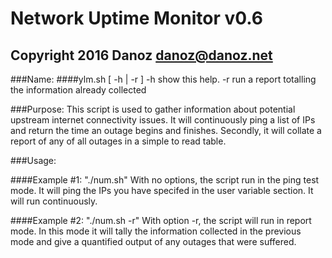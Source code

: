 # Network Uptime Monitor v0.6
## Copyright 2016 Danoz <danoz@danoz.net>


###Name:
####ylm.sh [ -h | -r ]
     -h show this help.
     -r run a report totalling the information already collected

###Purpose:
  This script is used to gather information about potential upstream
  internet connectivity issues. It will continuously ping a list of IPs
  and return the time an outage begins and finishes. Secondly, it will
  collate a report of any of all outages in a simple to read table.

###Usage:

####Example #1: "./num.sh"
 With no options, the script run in the ping test mode. It will ping the IPs
 you have specifed in the user variable section. It will run continuously.

####Example #2: "./num.sh -r"
 With option -r, the script will run in report mode. In this mode it will
 tally the information collected in the previous mode and give a quantified
 output of any outages that were suffered.
